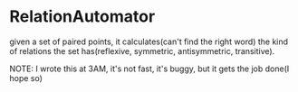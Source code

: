 # RelationAutomator
given a set of paired points, it calculates(can't find the right word) the kind of relations the set has(reflexive, symmetric, antisymmetric, transitive). 

NOTE: I wrote this at 3AM, it's not fast, it's buggy, but it gets the job done(I hope so)

